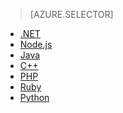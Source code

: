 ﻿> [AZURE.SELECTOR]
- [.NET](../articles/storage/storage-dotnet-how-to-use-files.md)
- [Node.js]()
- [Java](../articles/storage/storage-java-how-to-use-file-storage.md)
- [C++]()
- [PHP]()
- [Ruby]()
- [Python]()